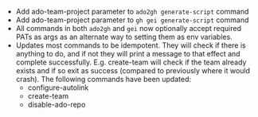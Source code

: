 - Add ado-team-project parameter to `ado2gh generate-script` command
- Add ado-team-project parameter to `gh gei generate-script` command
- All commands in both `ado2gh` and `gei` now optionally accept required PATs as args as an alternate way to setting them as env variables. 
- Updates most commands to be idempotent. They will check if there is anything to do, and if not they will print a message to that effect and complete successfully. E.g. create-team will check if the team already exists and if so exit as success (compared to previously where it would crash). The following commands have been updated:
  - configure-autolink
  - create-team
  - disable-ado-repo
